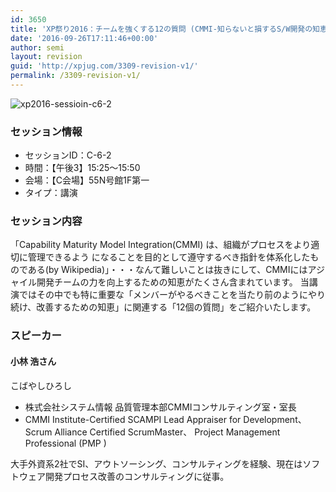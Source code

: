 ```yaml
---
id: 3650
title: 'XP祭り2016：チームを強くする12の質問 (CMMI-知らないと損するS/W開発の知恵袋) (小林 浩さん)'
date: '2016-09-26T17:11:46+00:00'
author: semi
layout: revision
guid: 'http://xpjug.com/3309-revision-v1/'
permalink: /3309-revision-v1/
---
```


![xp2016-sessioin-c6-2](http://xpjug.com/wp-content/uploads/2016/08/xp2016-sessioin-c6-2.png)

### セッション情報

- セッションID：C-6-2
- 時間：【午後3】15:25～15:50
- 会場：【C会場】55N号館1F第一
- タイプ：講演

### セッション内容

「Capability Maturity Model Integration(CMMI) は、組織がプロセスをより適切に管理できるよう になることを目的として遵守するべき指針を体系化したものである(by Wikipedia)」・・・なんて難しいことは抜きにして、CMMIにはアジャイル開発チームの力を向上するための知恵がたくさん含まれています。 当講演ではその中でも特に重要な「メンバーがやるべきことを当たり前のようにやり続け、改善するための知恵」に関連する「12個の質問」をご紹介いたします。

### スピーカー

#### 小林 浩さん

こばやしひろし

- 株式会社システム情報 品質管理本部CMMIコンサルティング室・室長
- CMMI Institute-Certified SCAMPI Lead Appraiser for Development、 Scrum Alliance Certified ScrumMaster、 Project Management Professional (PMP )

大手外資系2社でSI、アウトソーシング、<wbr></wbr>コンサルティングを経験、<wbr></wbr>現在はソフトウェア開発プロセス改善のコンサルティングに従事。